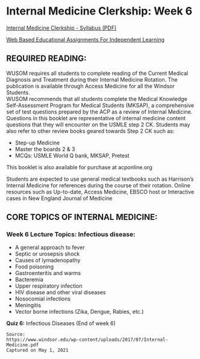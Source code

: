 # Internal Medicine Clerkship: Week 6

[Internal Medicine Clerkship - Syllabus (PDF)](/usmle/im/Internal-Medicine.pdf)

[Web Based Educational Assignments For Independent Learning](/usmle/im/web-based-assignments.html)

## REQUIRED READING:

WUSOM requires all students to complete reading of the Current Medical Diagnosis and Treatment during their Internal Medicine Rotation. The publication is available through Access Medicine for all the Windsor Students.   
WUSOM recommends that all students complete the Medical Knowledge Self-Assessment Program for Medical Students (MKSAP), a comprehensive set of test questions prepared by the ACP as a review of Internal Medicine. Questions in this booklet are representative of internal medicine content questions that they will encounter on the USMLE step 2 CK. Students may also refer to other review books geared
towards Step 2 CK such as:

* Step-up Medicine
* Master the boards 2 & 3
* MCQs: USMLE World Q bank, MKSAP, Pretest

This booklet is also available for purchase at acponline.org

Students are expected to use general medical textbooks such as Harrison’s Internal Medicine for references during the course of their rotation. Online resources such as Up-to-date, Access Medicine, EBSCO host or Interactive cases in New England Journal of Medicine

## CORE TOPICS OF INTERNAL MEDICINE:

### Week 6 Lecture Topics: Infectious disease:

* A general approach to fever
* Septic or urosepsis shock
* Causes of lymadenopathy
* Food poisoning
* Gastroenteritis and warms
* Bacteremia
* Upper respiratory infection
* HIV disease and other viral diseases
* Nosocomial infections
* Meningitis
* Vector borne infections (Zika, Dengue, Rabies, etc.)

**Quiz 6:** Infectious Diseases (End of week 6)

```
Source:
https://www.windsor.edu/wp-content/uploads/2017/07/Internal-Medicine.pdf
Captured on May 1, 2021
```
